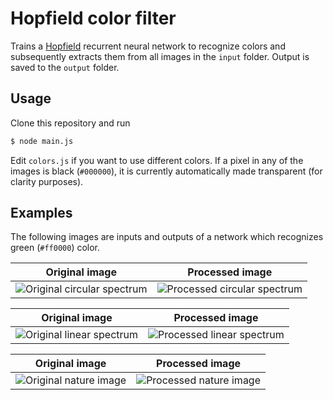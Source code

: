 # Hopfield color filter

Trains a [Hopfield](http://en.wikipedia.org/wiki/Hopfield_network) recurrent neural network to recognize colors and subsequently extracts them from all images in the ```input``` folder. Output is saved to the ```output``` folder.

## Usage

Clone this repository and run

```bash
$ node main.js
```

Edit ```colors.js``` if you want to use different colors. If a pixel in any of the images is black (```#000000```), it is currently automatically made transparent (for clarity purposes).

## Examples

The following images are inputs and outputs of a network which recognizes green (```#ff0000```) color.

Original image | Processed image
:-------------:|:--------------:
![Original circular spectrum](https://raw.github.com/mateogianolio/hopfield-color-filter/master/input/spectrum.png) | ![Processed circular spectrum](https://raw.github.com/mateogianolio/hopfield-color-filter/master/output/spectrum.png)

Original image | Processed image
:-------------:|:--------------:
![Original linear spectrum](https://raw.github.com/mateogianolio/hopfield-color-filter/master/input/spectrum-linear.png) | ![Processed linear spectrum](https://raw.github.com/mateogianolio/hopfield-color-filter/master/output/spectrum-linear.png)

Original image | Processed image
:-------------:|:--------------:
![Original nature image](https://raw.github.com/mateogianolio/hopfield-color-filter/master/input/nature.png) | ![Processed nature image](https://raw.github.com/mateogianolio/hopfield-color-filter/master/output/nature.png)
